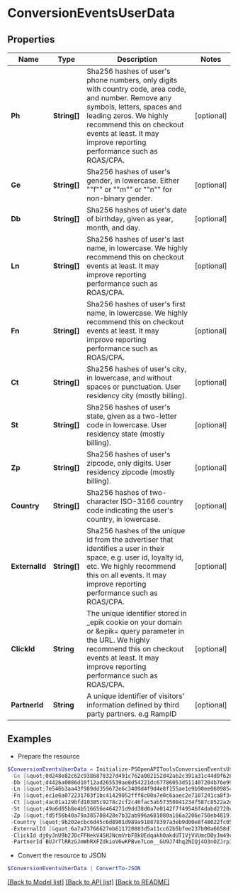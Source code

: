 # ConversionEventsUserData
## Properties

Name | Type | Description | Notes
------------ | ------------- | ------------- | -------------
**Ph** | **String[]** | Sha256 hashes of user&#39;s phone numbers, only digits with country code, area code, and number. Remove any symbols, letters, spaces and leading zeros. We highly recommend this on checkout events at least. It may improve reporting performance such as ROAS/CPA. | [optional] 
**Ge** | **String[]** | Sha256 hashes of user&#39;s gender, in lowercase. Either &quot;&quot;f&quot;&quot; or &quot;&quot;m&quot;&quot; or &quot;&quot;n&quot;&quot; for non-binary gender. | [optional] 
**Db** | **String[]** | Sha256 hashes of user&#39;s date of birthday, given as year, month, and day. | [optional] 
**Ln** | **String[]** | Sha256 hashes of user&#39;s last name, in lowercase. We highly recommend this on checkout events at least. It may improve reporting performance such as ROAS/CPA. | [optional] 
**Fn** | **String[]** | Sha256 hashes of user&#39;s first name, in lowercase. We highly recommend this on checkout events at least. It may improve reporting performance such as ROAS/CPA. | [optional] 
**Ct** | **String[]** | Sha256 hashes of user&#39;s city, in lowercase, and without spaces or punctuation. User residency city (mostly billing). | [optional] 
**St** | **String[]** | Sha256 hashes of user&#39;s state, given as a two-letter code in lowercase. User residency state (mostly billing). | [optional] 
**Zp** | **String[]** | Sha256 hashes of user&#39;s zipcode, only digits. User residency zipcode (mostly billing). | [optional] 
**Country** | **String[]** | Sha256 hashes of two-character ISO-3166 country code indicating the user&#39;s country, in lowercase. | [optional] 
**ExternalId** | **String[]** | Sha256 hashes of the unique id from the advertiser that identifies a user in their space, e.g. user id, loyalty id, etc. We highly recommend this on all events. It may improve reporting performance such as ROAS/CPA. | [optional] 
**ClickId** | **String** | The unique identifier stored in _epik cookie on your domain or &amp;epik&#x3D; query parameter in the URL. We highly recommend this on checkout events at least. It may improve reporting performance such as ROAS/CPA. | [optional] 
**PartnerId** | **String** | A unique identifier of visitors&#39; information defined by third party partners. e.g RampID | [optional] 

## Examples

- Prepare the resource
```powershell
$ConversionEventsUserData = Initialize-PSOpenAPIToolsConversionEventsUserData  -Ph [&quot;45df139772a81b6011bdc1c9cc3d1cb408fc0b10ec0c5cb9d4d4e107f0ddc49d&quot;] `
 -Ge [&quot;0d248e82c62c9386878327d491c762a002152d42ab2c391a31c44d9f62675ddf&quot;] `
 -Db [&quot;d4426a0086d10f12ad265539ae8d54221dc67786053d511407204b76e99d7739&quot;] `
 -Ln [&quot;7e546b3aa43f989dd359672e6c3409d4f9d4e8f155ae1e9b90ee060985468c19&quot;] `
 -Fn [&quot;ec1e6a072231703f1bc41429052fff8c00a7e0c6aaec2e7107241ca8f3ceb6b2&quot;] `
 -Ct [&quot;4ac01a129bfd10385c9278c2cf2c46fac5ab57350841234f587c8522a2e4ce36&quot;] `
 -St [&quot;49a6d05b8e4b516656e464271d9dd38d0a7e0142f7f49546f4dabd2720cafc34&quot;] `
 -Zp [&quot;fd5f56b40a79a385708428e7b32ab996a681080a166a2206e750eb4819186145&quot;] `
 -Country [&quot;9b202ecbc6d45c6d8901d989a918878397a3eb9d00e8f48022fc051b19d21a1d&quot;] `
 -ExternalId [&quot;6a7a73766627eb611720883d5a11cc62b5bfee237b00a6658d78c50032ec4aee&quot;] `
 -ClickId dj0yJnU9b2JDcFFHekV4SHJNcmVrbFBkUEdqakh0akdUT1VjVVUmcD0yJm49cnNBQ3F2Q2dOVDBXWWhkWklrUGxBUSZ0PUFBQUFBR1BaY3Bv `
 -PartnerId BUJrTlRRzGJmWhRXFZdkioV6wKPBve7Lom__GU9J74hq2NIQj4O3nOZJrp3mcUr5MptkXsI14juMOIM9mNZnM4zEUFT2JLVaFhcOfuuWz3IWEDtBf6I0DPc
```

- Convert the resource to JSON
```powershell
$ConversionEventsUserData | ConvertTo-JSON
```

[[Back to Model list]](../README.md#documentation-for-models) [[Back to API list]](../README.md#documentation-for-api-endpoints) [[Back to README]](../README.md)

